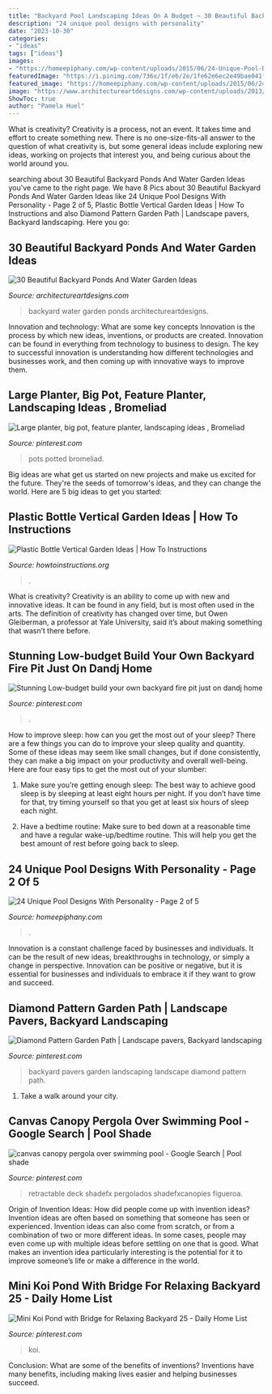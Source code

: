 ```yaml
---
title: "Backyard Pool Landscaping Ideas On A Budget ~ 30 Beautiful Backyard Ponds And Water Garden Ideas"
description: "24 unique pool designs with personality"
date: "2023-10-30"
categories:
- "ideas"
tags: ["ideas"]
images:
- "https://homeepiphany.com/wp-content/uploads/2015/06/24-Unique-Pool-Designs-With-Personality-7.jpg"
featuredImage: "https://i.pinimg.com/736x/1f/e6/2e/1fe62e6ec2e49bae041f718a9402f5d2.jpg"
featured_image: "https://homeepiphany.com/wp-content/uploads/2015/06/24-Unique-Pool-Designs-With-Personality-7.jpg"
image: "https://www.architectureartdesigns.com/wp-content/uploads/2013/04/Backyard-ArchitectureArtDesigns-14.jpg"
ShowToc: true
author: "Pamela Huel"
---
```



What is creativity?
Creativity is a process, not an event. It takes time and effort to create something new. There is no one-size-fits-all answer to the question of what creativity is, but some general ideas include exploring new ideas, working on projects that interest you, and being curious about the world around you.

	

		
searching about 30 Beautiful Backyard Ponds And Water Garden Ideas you've came to the right page. We have 8 Pics about 30 Beautiful Backyard Ponds And Water Garden Ideas like 24 Unique Pool Designs With Personality - Page 2 of 5, Plastic Bottle Vertical Garden Ideas | How To Instructions and also Diamond Pattern Garden Path | Landscape pavers, Backyard landscaping. Here you go:
		
    
## 30 Beautiful Backyard Ponds And Water Garden Ideas

<img loading=lazy src="https://www.architectureartdesigns.com/wp-content/uploads/2013/04/Backyard-ArchitectureArtDesigns-14.jpg" onerror="this.onerror=null;this.src='https://tse4.mm.bing.net/th?id=OIP.9yFuWErWWe5YMQIDN7yU-AHaLE&amp;pid=15.1';" alt="30 Beautiful Backyard Ponds And Water Garden Ideas">

_Source: architectureartdesigns.com_

>backyard water garden ponds architectureartdesigns. 

	

Innovation and technology: What are some key concepts
Innovation is the process by which new ideas, inventions, or products are created. Innovation can be found in everything from technology to business to design. The key to successful innovation is understanding how different technologies and businesses work, and then coming up with innovative ways to improve them.

    
## Large Planter, Big Pot, Feature Planter, Landscaping Ideas , Bromeliad

<img loading=lazy src="https://i.pinimg.com/736x/67/38/ad/6738adaecb871df35d840c6f27ee2d78.jpg" onerror="this.onerror=null;this.src='https://tse3.mm.bing.net/th?id=OIP.q1jthsPHRBv_i5_RhRuc2wHaHw&amp;pid=15.1';" alt="Large planter, big pot, feature planter, landscaping ideas , Bromeliad">

_Source: pinterest.com_

>pots potted bromeliad. 

	

Big ideas are what get us started on new projects and make us excited for the future. They're the seeds of tomorrow's ideas, and they can change the world. Here are 5 big ideas to get you started: 

    
## Plastic Bottle Vertical Garden Ideas | How To Instructions

<img loading=lazy src="http://www.howtoinstructions.org/wp-content/uploads/2016/08/Plastic-Bottle-Vertical-Garden-Ideas-5.jpg" onerror="this.onerror=null;this.src='https://tse1.mm.bing.net/th?id=OIP.VhMElewHZXp521Bnb1JKJAHaKH&amp;pid=15.1';" alt="Plastic Bottle Vertical Garden Ideas | How To Instructions">

_Source: howtoinstructions.org_

>. 

	

What is creativity?
Creativity is an ability to come up with new and innovative ideas. It can be found in any field, but is most often used in the arts. The definition of creativity has changed over time, but Owen Gleiberman, a professor at Yale University, said it’s about making something that wasn’t there before.

    
## Stunning Low-budget Build Your Own Backyard Fire Pit Just On Dandj Home

<img loading=lazy src="https://i.pinimg.com/736x/13/20/76/132076b252ef4f571c0d91987beac058.jpg" onerror="this.onerror=null;this.src='https://tse2.mm.bing.net/th?id=OIP.KgbL3ADrMnJdRAdfKthd_gHaNM&amp;pid=15.1';" alt="Stunning Low-budget build your own backyard fire pit just on dandj home">

_Source: pinterest.com_

>. 

	

How to improve sleep: how can you get the most out of your sleep?
There are a few things you can do to improve your sleep quality and quantity. Some of these ideas may seem like small changes, but if done consistently, they can make a big impact on your productivity and overall well-being. Here are four easy tips to get the most out of your slumber: 
1. Make sure you’re getting enough sleep: The best way to achieve good sleep is by sleeping at least eight hours per night. If you don’t have time for that, try timing yourself so that you get at least six hours of sleep each night. 

2. Have a bedtime routine: Make sure to bed down at a reasonable time and have a regular wake-up/bedtime routine. This will help you get the best amount of rest before going back to sleep. 


    
## 24 Unique Pool Designs With Personality - Page 2 Of 5

<img loading=lazy src="https://homeepiphany.com/wp-content/uploads/2015/06/24-Unique-Pool-Designs-With-Personality-7.jpg" onerror="this.onerror=null;this.src='https://tse2.mm.bing.net/th?id=OIP.3Hb_t81pHjtiq2bwQy_E3QHaE7&amp;pid=15.1';" alt="24 Unique Pool Designs With Personality - Page 2 of 5">

_Source: homeepiphany.com_

>. 

	

Innovation is a constant challenge faced by businesses and individuals. It can be the result of new ideas, breakthroughs in technology, or simply a change in perspective. Innovation can be positive or negative, but it is essential for businesses and individuals to embrace it if they want to grow and succeed.

    
## Diamond Pattern Garden Path | Landscape Pavers, Backyard Landscaping

<img loading=lazy src="https://i.pinimg.com/736x/78/c5/65/78c5652dfb6d9376b6b288ef8ce25141--backyard-garden-ideas-garden-paths.jpg" onerror="this.onerror=null;this.src='https://tse2.mm.bing.net/th?id=OIP.oN6DQMzT4fl2M49aCQ3HQAAAAA&amp;pid=15.1';" alt="Diamond Pattern Garden Path | Landscape pavers, Backyard landscaping">

_Source: pinterest.com_

>backyard pavers garden landscaping landscape diamond pattern path. 

	

1) Take a walk around your city.

    
## Canvas Canopy Pergola Over Swimming Pool - Google Search | Pool Shade

<img loading=lazy src="https://i.pinimg.com/736x/1f/e6/2e/1fe62e6ec2e49bae041f718a9402f5d2.jpg" onerror="this.onerror=null;this.src='https://tse3.mm.bing.net/th?id=OIP.sUGLH1ivj1HAr0Gnbj4aQwHaE7&amp;pid=15.1';" alt="canvas canopy pergola over swimming pool - Google Search | Pool shade">

_Source: pinterest.com_

>retractable deck shadefx pergolados shadefxcanopies figueroa. 

	

Origin of Invention Ideas: How did people come up with invention ideas?
Invention ideas are often based on something that someone has seen or experienced. Invention ideas can also come from scratch, or from a combination of two or more different ideas. In some cases, people may even come up with multiple ideas before settling on one that is good. What makes an invention idea particularly interesting is the potential for it to improve someone’s life or make a difference in the world.

    
## Mini Koi Pond With Bridge For Relaxing Backyard 25 - Daily Home List

<img loading=lazy src="https://i.pinimg.com/736x/b4/4e/03/b44e03183d1faf7877309848e140dd2f.jpg" onerror="this.onerror=null;this.src='https://tse2.mm.bing.net/th?id=OIP.nAMUPOY-0Im4QKL2xcaUMwHaJ3&amp;pid=15.1';" alt="Mini Koi Pond with Bridge for Relaxing Backyard 25 - Daily Home List">

_Source: pinterest.com_

>koi. 

	

Conclusion: What are some of the benefits of inventions?
Inventions have many benefits, including making lives easier and helping businesses succeed.

